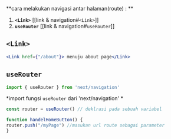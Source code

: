 **cara melakukan navigasi antar halaman(route) : **
1.  **`<Link>`**  [[link & navigation#`<Link>`]]
2.  **`useRouter`** [[link & navigation#`useRouter`]]


## `<Link>`
```jsx
<Link href={"/about"}> menuju about page</Link>
```

## `useRouter` 
```jsx
import { useRouter } from 'next/navigation'
```
*import fungsi `useRouter` dari 'next/navigation' *

```jsx
const router = useRouter() // deklrasi pada sebuah variabel

function handelHomeButton() {
router.push("/myPage") //masukan url route sebagai parameter
}
```

